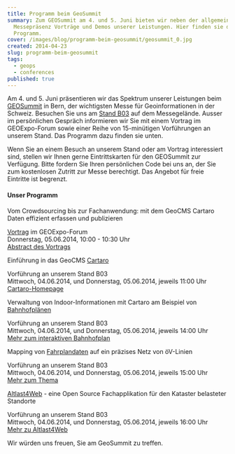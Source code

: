```yaml
---
title: Programm beim GeoSummit
summary: Zum GEOSummit am 4. und 5. Juni bieten wir neben der allgemeinen
  Messepräsenz Vorträge und Demos unserer Leistungen. Hier finden sie das
  Programm.
cover: /images/blog/programm-beim-geosummit/geosummit_0.jpg
created: 2014-04-23
slug: programm-beim-geosummit
tags:
  - geops
  - conferences
published: true
---
```


Am 4. und 5. Juni präsentieren wir das Spektrum unserer Leistungen beim [GEOSummit](http://www.geosummit.ch) in Bern, der wichtigsten Messe für Geoinformationen in der Schweiz. Besuchen Sie uns am [Stand B03](https://www.geosummit.ch/de/Ausstellerliste_bes.html?view[content]=ExhibitorDetail&view[sidebar]=ExhibitorSidebar&cn_id=40135) auf dem Messegelände. Ausser im persönlichen Gespräch informieren wir Sie mit einem Vortrag im GEOExpo-Forum sowie einer Reihe von 15-minütigen Vorführungen an unserem Stand. Das Programm dazu finden sie unten.

Wenn Sie an einem Besuch an unserem Stand oder am Vortrag interessiert sind, stellen wir Ihnen gerne Eintrittskarten für den GEOSummit zur Verfügung. Bitte fordern Sie Ihren persönlichen Code bei uns an, der Sie zum kostenlosen Zutritt zur Messe berechtigt. Das Angebot für freie Eintritte ist begrenzt.

#### Unser Programm

Vom Crowdsourcing bis zur Fachanwendung: mit dem GeoCMS Cartaro Daten effizient erfassen und publizieren

[Vortrag](http://www.geosummit.ch/de/Kongressprogramm.html?detail=79832) im GEOExpo-Forum  
Donnerstag, 05.06.2014, 10:00 - 10:30 Uhr  
[Abstract des Vortrags](http://www.geosummit.ch/de/Kongressprogramm.html?detail=79832)

Einführung in das GeoCMS [Cartaro](http://www.cartaro.org/)

Vorführung an unserem Stand B03  
Mittwoch, 04.06.2014, und Donnerstag, 05.06.2014, jeweils 11:00 Uhr  
[Cartaro-Homepage](http://www.cartaro.org)

Verwaltung von Indoor-Informationen mit Cartaro am Beispiel von [Bahnhofplänen](/iabp)

Vorführung an unserem Stand B03  
Mittwoch, 04.06.2014, und Donnerstag, 05.06.2014, jeweils 14:00 Uhr  
[Mehr zum interaktiven Bahnhofplan](/iabp)

Mapping von [Fahrplandaten](/blog/worldwide-travic) auf ein präzises Netz von öV-Linien

Vorführung an unserem Stand B03  
Mittwoch, 04.06.2014, und Donnerstag, 05.06.2014, jeweils 15:00 Uhr  
[Mehr zum Thema](/blog/worldwide-travic)

[Altlast4Web](/altlast4web) - eine Open Source Fachapplikation für den Kataster belasteter Standorte

Vorführung an unserem Stand B03  
Mittwoch, 04.06.2014, und Donnerstag, 05.06.2014, jeweils 16:00 Uhr  
[Mehr zu Altlast4Web](/altlast4web)

Wir würden uns freuen, Sie am GeoSummit zu treffen.
